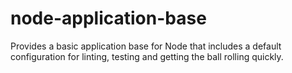 # node-application-base
Provides a basic application base for Node that includes a default configuration for linting, testing and getting the ball rolling quickly.
